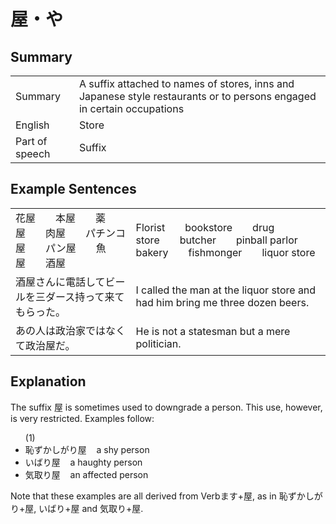 # 屋・や

## Summary

<table><tr>   <td>Summary</td>   <td>A suffix attached to names of stores, inns and Japanese style restaurants or to persons engaged in certain occupations</td></tr><tr>   <td>English</td>   <td>Store</td></tr><tr>   <td>Part of speech</td>   <td>Suffix</td></tr></table>

## Example Sentences

<table><tr>   <td>花屋  本屋  薬屋  肉屋  パチンコ屋  パン屋  魚屋  酒屋</td>   <td>Florist&emsp;&emsp;bookstore&emsp;&emsp;drug store&emsp;&emsp;butcher&emsp;&emsp;pinball parlor&emsp;&emsp;bakery&emsp;&emsp;fishmonger&emsp;&emsp;liquor store</td></tr><tr>   <td>酒屋さんに電話してビールを三ダース持って来てもらった。</td>   <td>I called the man at the liquor store and had him bring me three dozen beers.</td></tr><tr>   <td>あの人は政治家ではなくて政治屋だ。</td>   <td>He is not a statesman but a mere politician.</td></tr></table>

## Explanation

<p>The suffix <span class="cloze">屋</span> is sometimes used to downgrade a person. This use, however, is very restricted. Examples follow:</p>  <ul>(1) <li>恥ずかしがり<span class="cloze">屋</span>&nbsp;&nbsp;&nbsp;&nbsp;a shy person</li> <div class="divide"></div> <li>いばり<span class="cloze">屋</span>&nbsp;&nbsp;&nbsp;&nbsp;a haughty person</li> <div class="divide"></div> <li>気取り<span class="cloze">屋</span>&nbsp;&nbsp;&nbsp;&nbsp;an affected person</li> </ul>  <p>Note that these examples are all derived from Verbます+<span class="cloze">屋</span>, as in 恥ずかしがり+<span class="cloze">屋</span>, いばり+<span class="cloze">屋</span> and 気取り+<span class="cloze">屋</span>.</p>

